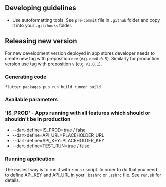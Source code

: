 ## Developing guidelines

* Use autoformatting tools. See `pre-commit` file in `.github` folder and copy it into your 
`.git/hooks` folder.

## Releasing new version
For new development version deployed in app stores
developer needs to create new tag with preposition
`dev` (e.g. `dev0.0.5`). Similarly for production version
use tag with preposition `v` (e.g. `v1.0.1`).

### Generating code

```bash
flutter packages pub run build_runner build
```

### Available parameters

### 'IS_PROD' - Apps running with all features which should or shouldn't be in production
* --dart-define=IS_PROD=true / false 
* --dart-define=API_URL=PLACEHOLDER_URL
* --dart-define=API_KEY=PLACEHOLDER_KEY
* --dart-define=TEST_RUN=true / false

### Running application

The easiest way is to run it with `run.sh` script. In order to do that you need to define
API_KEY and API_URL in your `.bashrc` or `.zshrc` file. See `run.sh` for details.
